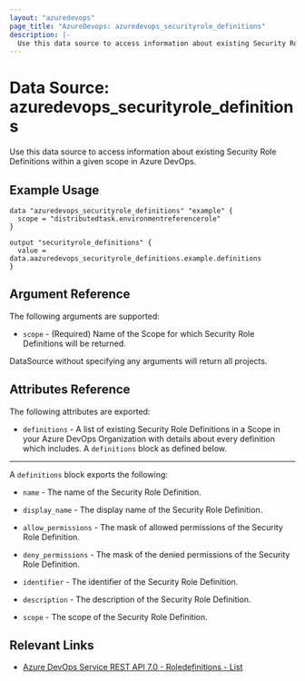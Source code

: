 ```yaml
---
layout: "azuredevops"
page_title: "AzureDevops: azuredevops_securityrole_definitions"
description: |-
  Use this data source to access information about existing Security Role Definitions within a given scope in Azure DevOps.
---
```


# Data Source: azuredevops_securityrole_definitions

Use this data source to access information about existing Security Role Definitions within a given scope in Azure DevOps.

## Example Usage

```hcl
data "azuredevops_securityrole_definitions" "example" {
  scope = "distributedtask.environmentreferencerole"
}

output "securityrole_definitions" {
  value = data.aazuredevops_securityrole_definitions.example.definitions
}

```

## Argument Reference

The following arguments are supported:

- `scope` - (Required) Name of the Scope for which Security Role Definitions will be returned.

DataSource without specifying any arguments will return all projects.

## Attributes Reference

The following attributes are exported:

* `definitions` - A list of existing Security Role Definitions in a Scope in your Azure DevOps Organization with details about every definition which includes. A `definitions` block as defined below. 
 
---

A `definitions` block exports the following:

  - `name` - The name of the Security Role Definition.
  
  - `display_name` - The display name of the Security Role Definition.
  
  - `allow_permissions` - The mask of allowed permissions of the Security Role Definition.
  
  - `deny_permissions` - The mask of the denied permissions of the Security Role Definition.
  
  - `identifier` - The identifier of the Security Role Definition.
  
  - `description` - The description of the Security Role Definition.
  
  - `scope` - The scope of the Security Role Definition.

## Relevant Links

- [Azure DevOps Service REST API 7.0 - Roledefinitions - List](https://learn.microsoft.com/en-us/rest/api/azure/devops/securityroles/roledefinitions/list?view=azure-devops-rest-7.1)

